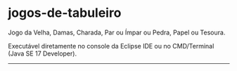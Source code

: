 # jogos-de-tabuleiro

Jogo da Velha, Damas, Charada, Par ou Ímpar ou Pedra, Papel ou Tesoura.

Executável diretamente no console da Eclipse IDE ou no CMD/Terminal (Java SE 17 Developer).

----------------------
